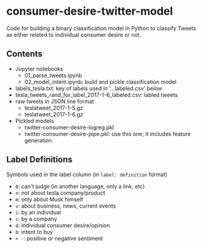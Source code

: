 # consumer-desire-twitter-model
Code for building a binary classification model in Python to classify Tweets as either related to individual consumer desire or not. 

## Contents
* Jupyter notebooks
  * 01_parse_tweets.ipynb
  * 02_model_intent.ipynb: build and pickle classification model
* labels_tesla.txt: key of labels used in '...labeled.csv' below
* tesla_tweets_rand_for_label_2017-1-6_labeled.csv: labled tweets
* raw tweets in JSON line format
  * teslatweet_2017-1-5.gz
  * teslatweet_2017-1-6.gz
* Pickled models
  * twitter-consumer-desire-logreg.pkl
  * twitter-consumer-desire-pipe.pkl: use this one; it includes feature generation


## Label Definitions

Symbols used in the label column (in `label: definition` format)

* `0`: can't judge (in another language, only a link, etc) 
* `n`: not about tesla company/product 
* `m`: only about Musk himself 
* `v`: about business, news, current events 
* `i`: by an individual 
* `c`: by a company 
* `d`: individual consumer desire/opinion 
* `b`: intent to buy 
* `+ -`: positive or negative sentiment 
